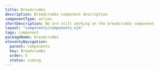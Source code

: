 ```yaml
---
title: Breadcrumbs
description: Breadcrumbs component description
componentType: action
shortDescription: We are still working on the breadcrumbs component
layout: "components/components.njk"
tags: component
packageName: breadcrumbs
eleventyNavigation:
  parent: Components
  key: Breadcrumbs
  order: 5
  status: coming
---
```


